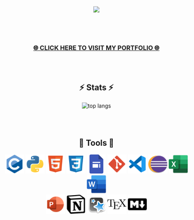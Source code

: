 <div style="font-weight: bold;">
    <h1 align="center">
        <img src="https://readme-typing-svg.herokuapp.com/?font=Proxima+Nova&size=40&color=004c59&center=true&vCenter=true&width=700&height=70&duration=3000&lines=👁+Hi+there+👁;I'm+Abdullah+and+I+want+to...;Thank+you+for+visiting+my+repository!;I+suggest+you+visit+my+portfolio+⬇️" />
    </h1>
</div>

<br><br>

<div align="center">
    <h3>
        <a href="">🌐 CLICK HERE TO VISIT MY PORTFOLIO 🌐</a>
    </h3>
</div>

<br><br>

<h2 align="center">⚡ Stats ⚡</h2>
<div align="center">
  <img width=400 align="center" src="https://github-readme-stats.vercel.app/api/top-langs/?username=unknown176740&hide=HTML&langs_count=8&layout=compact&theme=gotham&border_radius=10&size_weight=0.5&count_weight=0.5&exclude_repo=github-readme-stats" alt="top langs" />
</div>

<br><br>

<h2 align="center">💎 Tools 💎</h2>
<div align="center">
    <img src="1-icons/1-c.svg" width="50" height="50"/>
    <img src="1-icons/2-python.svg" width="50" height="50"/>
    <img src="1-icons/3-html.svg" width="50" height="50"/>
    <img src="1-icons/4-css.svg" width="50" height="50"/>
    <img src="1-icons/5-google_sites.png" width="50" height="50"/>
    <img src="1-icons/6-git.svg" width="50" height="50"/>
    <img src="1-icons/7-vs_code.svg" width="50" height="50"/>
    <img src="1-icons/8-eclipse.svg" width="50" height="50"/>
    <img src="1-icons/9-excel.svg" width="50" height="50"/>
    <img src="1-icons/10-word.svg" width="50" height="50"/>
    <br>
    <img src="1-icons/11-powerpoint.svg" width="50" height="50"/>
    <img src="1-icons/12-notion.svg" width="50" height="50"/>
    <img src="1-icons/13-anki.png" width="50" height="50"/>
    <img src="1-icons/14-latex.svg" width="50" height="50"/>
    <img src="1-icons/15-markdown.svg" width="50" height="50"/>
</div>






